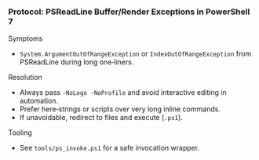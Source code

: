 ### Protocol: PSReadLine Buffer/Render Exceptions in PowerShell 7

Symptoms
- `System.ArgumentOutOfRangeException` or `IndexOutOfRangeException` from PSReadLine during long one‑liners.

Resolution
- Always pass `-NoLogo -NoProfile` and avoid interactive editing in automation.
- Prefer here‑strings or scripts over very long inline commands.
- If unavoidable, redirect to files and execute (`.ps1`).

Tooling
- See `tools/ps_invoke.ps1` for a safe invocation wrapper.






